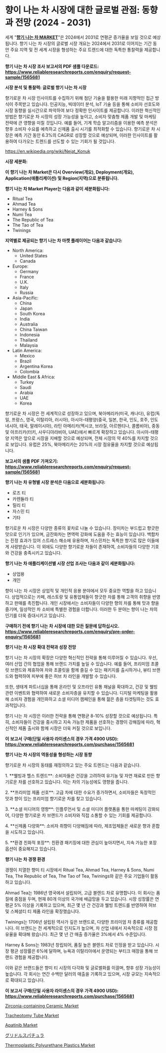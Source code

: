<p><h1>향이 나는 차 시장에 대한 글로벌 관점: 동향과 전망 (2024 - 2031)</h1></p><p>세계 "<strong><a href="https://www.reliableresearchreports.com/scented-tea-r1565681">향기 나는 차 MARKET</a></strong>"은 2024에서 2031로 연평균 증가율을 보일 것으로 예상됩니다. 향기 나는 차 시장의 글로벌 시장 개요는 2024에서 2031로 이어지는 기간 동안 주요 지역 및 전 세계 시장을 형성하는 주요 트렌드에 대한 독특한 통찰력을 제공합니다.</p>
<p><strong>향기 나는 차 시장 조사 보고서의 PDF 샘플 다운로드: <a href="https://www.reliableresearchreports.com/enquiry/request-sample/1565681">https://www.reliableresearchreports.com/enquiry/request-sample/1565681</a></strong></p>
<p><strong>시장 분석 및 통찰력: 글로벌 향기 나는 차 시장</strong></p>
<p><p>향기로운 차 시장 인사이트를 수집하기 위해 첨단 기술을 활용한 미래 지향적인 접근 방식이 주목받고 있습니다. 인공지능, 빅데이터 분석, IoT 기술 등을 통해 소비자 선호도와 시장 동향을 실시간으로 파악하여 보다 정확한 인사이트를 제공합니다. 이러한 혁신적인 방법은 향기로운 차 시장의 성장 가능성을 높이고, 소비자 맞춤형 제품 개발 및 마케팅 전략에 큰 영향을 미칠 것입니다. 예를 들어, 기계 학습 알고리즘을 이용한 예측 분석은 향후 소비자 수요를 예측하고 신제품 출시 시기를 최적화할 수 있습니다. 향기로운 차 시장은 예측 기간 동안 6.3%의 CAGR로 성장할 것으로 예상되며, 이러한 인사이트를 활용하여 다가오는 트렌드를 선도할 수 있는 기회가 될 것입니다.</p></p>
<p><a href="%7CAUTHORITHY_DOMAIN_URL%7C">https://en.wikipedia.org/wiki/Nejat_Konuk</a></p>
<p><strong>시장 세분화:</strong></p>
<p><strong>이 향기 나는 차 Market은 다시 Overview(개요), Deployment(개요), Application(애플리케이션) 및 Region(지역)으로 분류됩니다.</strong></p>
<p><strong>향기 나는 차 Market Player는 다음과 같이 세분화됩니다:</strong></p>
<p><ul><li>Ritual Tea</li><li>Ahmad Tea</li><li>Harney & Sons</li><li>Numi Tea</li><li>The Republic of Tea</li><li>The Tao of Tea</li><li>Twinings</li></ul></p>
<p><strong>지역별로 제공되는 향기 나는 차 마켓 플레이어는 다음과 같습니다:</strong></p>
<p><ul>
    <li>
        North America:
        <ul>
            <li>United States</li>
            <li>Canada</li>
        </ul>
    </li>
    <li>
        Europe:
        <ul>
            <li>Germany</li>
            <li>France</li>
            <li>U.K.</li>
            <li>Italy</li>
            <li>Russia</li>
        </ul>
    </li>
    <li>
        Asia-Pacific:
        <ul>
            <li>China</li>
            <li>Japan</li>
            <li>South Korea</li>
            <li>India</li>
            <li>Australia</li>
            <li>China Taiwan</li>
            <li>Indonesia</li>
            <li>Thailand</li>
            <li>Malaysia</li>
        </ul>
    </li>
    <li>
        Latin America:
        <ul>
            <li>Mexico</li>
            <li>Brazil</li>
            <li>Argentina Korea</li>
            <li>Colombia</li>
        </ul>
    </li>
    <li>
        Middle East & Africa:
        <ul>
            <li>Turkey</li>
            <li>Saudi</li>
            <li>Arabia</li>
            <li>UAE</li>
            <li>Korea</li>
        </ul>
    </li>
    </ul></p>
<p><p>향기로운 차 시장은 전 세계적으로 성장하고 있으며, 북아메리카(미국, 캐나다), 유럽(독일, 프랑스, 영국, 이탈리아, 러시아), 아시아-태평양(중국, 일본, 한국, 인도, 호주, 인도네시아, 태국, 말레이시아), 라틴 아메리카(멕시코, 브라질, 아르헨티나, 콜롬비아), 중동 및 아프리카(터키, 사우디아라비아, UAE)에서 빠르게 확장하고 있습니다. 아시아-태평양 지역은 앞으로 시장을 지배할 것으로 예상되며, 전체 시장의 약 40%를 차지할 것으로 보입니다. 유럽은 25%, 북아메리카는 20%의 시장 점유율을 차지할 것으로 예상됩니다.</p></p>
<p><strong>보고서의 샘플 PDF 가져오기: <a href="https://www.reliableresearchreports.com/enquiry/request-sample/1565681">https://www.reliableresearchreports.com/enquiry/request-sample/1565681</a></strong></p>
<p><strong>향기 나는 차 유형별 시장 분석은 다음으로 세분화됩니다:</strong></p>
<p><ul><li>로즈 티</li><li>카렌듈라 티</li><li>릴리 티</li><li>자스민 티</li><li>기타</li></ul></p>
<p><p>향기로운 차 시장은 다양한 종류의 꽃차로 나눌 수 있습니다. 장미차는 부드럽고 향긋한 맛으로 인기가 있으며, 금잔화차는 면역력 강화에 도움을 주는 효능이 있습니다. 백합차는 진정 효과가 있어 스트레스 해소에 유용하며, 자스민차는 독특한 향기로 많은 이들에게 사랑받습니다. 이 외에도 다양한 향기로운 차들이 존재하여, 소비자들의 다양한 기호와 건강을 충족시키고 있습니다.</p></p>
<p><strong>향기 나는 차 애플리케이션별 시장 산업 조사는 다음과 같이 세분화됩니다:</strong></p>
<p><ul><li>상업용</li><li>개인</li></ul></p>
<p><p>향이 나는 차 시장은 상업적 및 개인적 응용 분야에서 모두 중요한 역할을 하고 있습니다. 상업적으로는 카페, 레스토랑 및 유통업체들이 향긋한 차를 통해 고객의 취향을 반영하고 판매를 촉진합니다. 개인 시장에서는 소비자들이 다양한 향의 차를 통해 맛과 향을 즐기며, 일상적인 차 소비에 특별한 경험을 더합니다. 이러한 두 분야는 향이 나는 차의 인기를 더욱 증대시키고 있습니다.</p></p>
<p><strong>구매하기 전에 향기 나는 차 시장에 대한 모든 질문에 답하십시오. <a href="https://www.reliableresearchreports.com/enquiry/pre-order-enquiry/1565681">https://www.reliableresearchreports.com/enquiry/pre-order-enquiry/1565681</a></strong></p>
<p><strong>향기 나는 차 시장 확대 전략과 성장 전망</strong></p>
<p><p>향기 나는 차 시장의 확장은 다양한 혁신적인 전략을 통해 이루어질 수 있습니다. 우선, 여러 산업 간의 협업을 통해 브랜드 가치를 높일 수 있습니다. 예를 들어, 프리미엄 초콜릿 브랜드와 제휴하여 차와 초콜릿을 함께 즐길 수 있는 패키지를 출시하거나, 뷰티 브랜드와 협력하여 피부에 좋은 허브 차 라인을 개발할 수 있습니다.</p><p>또한, 생태계 파트너십을 통해 온라인 및 오프라인 유통 채널을 확대하고, 건강 및 웰빙 관련 이벤트와 협력하여 새로운 소비자층을 유치할 수 있습니다. 디지털 마케팅을 활용해 소비자 경험을 개인화하고 소셜 미디어 캠페인을 통해 젊은 층을 타겟팅하는 것도 효과적입니다.</p><p>향기 나는 차 시장은 이러한 전략을 통해 연평균 8-10% 성장할 것으로 예상됩니다. 특히, 소비자들이 건강을 중시하고 지속 가능한 제품을 선호하는 경향이 강해짐에 따라, 혁신적인 제품 출시와 함께 시장은 더욱 커질 것으로 보입니다.</p></p>
<p><strong>이 보고서 구매(단일 사용자 라이센스의 경우 가격 4900 USD): <a href="https://www.reliableresearchreports.com/purchase/1565681">https://www.reliableresearchreports.com/purchase/1565681</a></strong></p>
<p><strong>향기 나는 차 시장의 역동성을 형성하는 시장 동향</strong></p>
<p><p>향기로운 차 시장의 동태를 재정의하고 있는 주요 트렌드는 다음과 같습니다.</p><p>1. **웰빙과 헬스 트렌드**: 소비자들은 건강을 고려하여 유기농 및 자연 재료로 만든 향기로운 차를 선호하고 있습니다. 이는 차의 기능성에도 영향을 줍니다.</p><p>2. **프리미엄 제품 선호**: 고급 차에 대한 수요가 증가하면서, 소비자들은 독창적인 맛과 향이 있는 프리미엄 향기로운 차를 찾고 있습니다.</p><p>3. **소셜 미디어의 영향**: 인플루언서 및 소셜 미디어 플랫폼을 통한 마케팅이 강화되어, 다양한 향기로운 차 브랜드가 소비자와 직접 소통할 수 있는 기회를 제공합니다.</p><p>4. **신제품 다양화**: 소비자 취향이 다양해짐에 따라, 제조업체들은 새로운 향과 혼합을 시도하고 있습니다.</p><p>5. **환경 친화적 포장**: 친환경 패키징에 대한 관심이 높아지면서, 지속 가능한 포장 옵션이 중요해지고 있습니다.</p></p>
<p><strong>향기 나는 차 경쟁 환경</strong></p>
<p><p>경쟁이 치열한 향미 티 시장에서 Ritual Tea, Ahmad Tea, Harney & Sons, Numi Tea, The Republic of Tea, The Tao of Tea, Twinings와 같은 주요 기업들이 활동하고 있습니다. </p><p>Ahmad Tea는 1986년 영국에서 설립되어, 고급 블렌드 차로 유명합니다. 이 회사는 품질에 중점을 두며, 현재 80개 이상의 국가에 배급망을 두고 있습니다. 시장 성장률은 연평균 5% 이상을 기록하고 있으며, 최근 몇 년 간 건강과 웰빙 트렌드를 반영하여 허브 및 스페셜티 티 제품 라인을 확장했습니다.</p><p>Twinings는 1706년 설립된 역사가 깊은 브랜드로, 다양한 프리미엄 차 종류를 제공합니다. 이 브랜드는 전 세계적으로 인지도가 높으며, 차 산업 내에서 지속적으로 시장 점유율을 확대해 왔습니다. 최근 몇 년 간 매출 증가율은 3%에서 4% 수준입니다.</p><p>Harney & Sons는 1983년 창립되어, 품질 높은 블렌드 차로 인정을 받고 있습니다. 시장 평균 성장률은 6%에 달하며, 뉴욕과 이탈리아에서 운영되는 부티크 매장을 통해 브랜드 경험을 제공합니다.</p><p>이와 같은 브랜드들은 향미 티 시장의 다각화 및 글로벌화를 이끌며, 향후 성장 가능성이 높습니다. 각 회사는 연간 수백만 달러의 매출을 기록하고 있으며, 시장 규모는 지속적으로 확대되고 있습니다.</p></p>
<p><strong>이 보고서 구매(단일 사용자 라이센스의 경우 가격 4900 USD): <a href="https://www.reliableresearchreports.com/purchase/1565681">https://www.reliableresearchreports.com/purchase/1565681</a></strong></p>
<p><p><a href="https://medium.com/@jayrussel94/zirconia-containing-ceramic-market-share-size-trends-industry-analysis-report-by-application-dccafd7a80e0">Zirconia-containing Ceramic Market</a></p><p><a href="https://github.com/abbislposival/Market-Research-Report-List-1/blob/main/tracheotomy-tube-market.md">Tracheotomy Tube Market</a></p><p><a href="https://www.linkedin.com/pulse/apatinib-market-size-share-competitive-landscape-trend-analysis-qxnxe?trackingId=QICTUQedR8KJng3QPWg9QA%3D%3D">Apatinib Market</a></p><p><a href="https://medium.com/@novastamm2023/griddle-spatula-market-%E3%81%AF-%E3%82%B3%E3%82%B9%E3%83%88%E7%AE%A1%E7%90%86%E3%81%A8%E5%8A%B9%E7%8E%87%E5%90%91%E4%B8%8A%E3%82%92%E5%84%AA%E5%85%88%E3%81%97%E3%81%BE%E3%81%99-%E3%81%95%E3%82%89%E3%81%AB-%E5%A0%B1%E5%91%8A%E6%9B%B8%E3%81%AF%E5%B8%82%E5%A0%B4%E3%81%AE%E9%9C%80%E8%A6%81%E9%9D%A2%E3%81%A8%E4%BE%9B%E7%B5%A6%E9%9D%A2%E3%81%AE%E4%B8%A1%E6%96%B9%E3%82%92%E3%82%AB%E3%83%90%E3%83%BC%E3%81%97%E3%81%A6%E3%81%84%E3%81%BE%E3%81%99-griddle-spatula-%E5%B8%82%E5%A0%B4%E3%81%AF-7623d5b2474d">グリドルスパチュラ</a></p><p><a href="https://issuu.com/reportprime-2/docs/thermoplastic-polyurethane-plastics_d309296ff1fc0b">Thermoplastic Polyurethane Plastics Market</a></p></p>